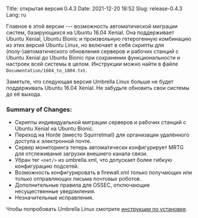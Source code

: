 Title: открытая версия 0.4.3
Date: 2021-12-20 18:52
Slug: release-0.4.3
Lang: ru

Главное в этой версии --- возможность автоматической миграции систем,
базирующихся на Ubuntu 16.04 Xenial. Она поддерживает Ubuntu Xenial,
Ubuntu Bionic и произвольную гетерогенную комбинацию из этих версий
Ubuntu Linux, но включает в себя скрипты для (полу-)автоматического
обновления серверов и рабочих станций с Ubuntu Xenial до Ubuntu Bionic
при сохранении функциональности и настроек всей системы в целом.
Инструкции можно найти в файле
`Documentation/1604_to_1804.txt`.

Заметьте, что следующая версия Umbrella Linux больше не будет поддерживать
Ubuntu 16.04 Xenial. Не забудьте обновить свои системы до её выхода.

### Summary of Changes:

* Скрипты индивидуальной миграции серверов и рабочих станций с Ubuntu Xenial на Ubuntu Bionic.
* Переход на Horde (вместо Squirrelmail) для организации удалённого доступа к электронной почте.
* Сервер мониторинга теперь автоматически конфигурирует MRTG для отслеживания загрузки внешнего канала связи.
* Убран тег `<net/>` из umbrella.xml, что допускает более гибкую конфигурацию подсетей.
* Возможность конфигурировать в firewall.xml только получающих или только отправляющих письма почтовых роботов.
* Дополнительные правила для OSSEC, отключающие несущественные уведомления.
* Незначительные исправления.

Чтобы попробовать Umbrella Linux смотрите
[инструкции по установке](/umbrella-linux/ru/installation/).

